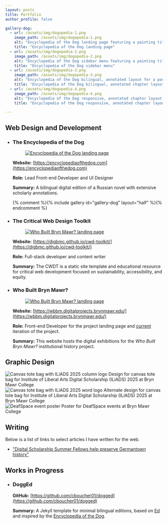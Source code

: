 ```yaml
---
layout: posts
title: Portfolio
author_profile: false

gallery-dog:
  - url: /assets/img/dogopedia-1.png
    image_path: /assets/img/dogopedia-1.png
    alt: "Encyclopedia of the Dog landing page featuring a painting titled, 'Hunters in the Snow' by Pieter Bruegel"
    title: "Encyclopedia of the Dog landing page"
  - url: /assets/img/dogopedia-2.png
    image_path: /assets/img/dogopedia-2.png
    alt: "Encyclopedia of the Dog sidebar menu featuring a painting titled, 'Man lecturing to wolves'"
    title: "Encyclopedia of the Dog sidebar menu"
  - url: /assets/img/dogopedia-3.png
    image_path: /assets/img/dogopedia-3.png
    alt: "Encyclopedia of the Dog bilingual, annotated layout for a poetry chapter"
    title: "Encyclopedia of the Dog bilingual, annotated chapter layout"
  - url: /assets/img/dogopedia-4.png
    image_path: /assets/img/dogopedia-4.png
    alt: "Encyclopedia of the Dog responsive, annotated chapter layout for mobile devices"
    title: "Encyclopedia of the Dog responsive, annotated chapter layout for mobile devices"

---
```


## Web Design and Development

- ### The Encyclopedia of the Dog

  <figure>
    <a href="https://encyclopediaofthedog.com/"><img alt="Encyclopedia of the Dog landing page" src="{{ site.baseurl }}/assets/img/dogopedia-1.png"/></a>
  </figure>

  **Website:** [https://encyclopediaofthedog.com](https://encyclopediaofthedog.com)
  
  **Role:** Lead Front-end Developer and UI Designer
  
  **Summary:** A bilingual digital edition of a Russian novel with extensive scholarly annotations.

  {% comment %}{% include gallery id="gallery-dog" layout="half" %}{% endcomment %}


- ### The Critical Web Design Toolkit

  <figure>
    <a href="https://digbmc.github.io/cwd-toolkit/"><img alt="Who Built Bryn Mawr? landing page" src="{{ site.baseurl }}/assets/img/cwdt-landing.png"/></a>
  </figure>
  
  **Website:** [https://digbmc.github.io/cwd-toolkit/](https://digbmc.github.io/cwd-toolkit/)
  
  **Role:** Full-stack developer and content writer
  
  **Summary:** The CWDT is a static site template and educational resource for critical web development focused on sustainability, accessibility, and equity.

- ### Who Built Bryn Mawr?

  <figure>
    <a href="https://wbbm.digitalprojects.brynmawr.edu/"><img alt="Who Built Bryn Mawr? landing page" src="{{ site.baseurl }}/assets/img/wbbm-landing.png"/></a>
  </figure>

  **Website:** [https://wbbm.digitalprojects.brynmawr.edu/](https://wbbm.digitalprojects.brynmawr.edu/)
  
  **Role:** Front-end Developer for the project landing page and [current](https://wbbm.digitalprojects.brynmawr.edu/current/) iteration of the project.
  
  **Summary:** This website hosts the digital exhibitions for the *Who Built Bryn Mawr?* institutional history project.

## Graphic Design

<img alt="Canvas tote bag with ILiADS 2025 column logo" src="{{ site.baseurl }}/assets/img/iliads-2025-tote.png"/>
<caption>Design for canvas tote bag for Institute of Liberal Arts Digital Scholarship (ILiADS) 2025 at Bryn Mawr College</caption>
<br>

<img alt="Canvas tote bag with ILiADS 2025 word logo" src="{{ site.baseurl }}/assets/img/iliads-2025-tote-2.png"/>
<caption>Alternate design for canvas tote bag for Institute of Liberal Arts Digital Scholarship (ILiADS) 2025 at Bryn Mawr College</caption>
<br>

<img alt="DeafSpace event poster" src="{{ site.baseurl }}/assets/img/deafspace-poster.png"/>
<caption>Poster for DeafSpace events at Bryn Mawr College</caption>

## Writing
Below is a list of links to select articles I have written for the web.

- ["Digital Scholarship Summer Fellows help preserve Germantown history"](https://www.brynmawr.edu/stories/digital-scholarship-summer-fellows-help-preserve-germantown-history)

## Works in Progress
- ### DoggEd
  
  **GitHub:** [https://github.com/cboucher01/dogged](https://github.com/cboucher01/dogged)
  
  **Summary:** A Jekyll template for minimal bilingual editions, based on [Ed](http://minicomp.github.io/ed) and inspired by the [Encyclopedia of the Dog](https://encyclopediaofthedog.com).
